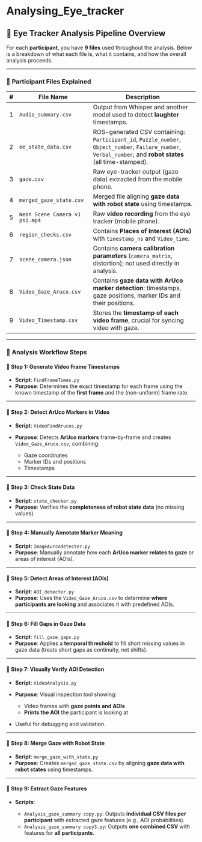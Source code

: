 # Analysing_Eye_tracker

## 🧠 **Eye Tracker Analysis Pipeline Overview**

For each **participant**, you have **9 files** used throughout the analysis. Below is a breakdown of what each file is, what it contains, and how the overall analysis proceeds.

---

### 📁 **Participant Files Explained**

| #     | File Name                                              | Description                                                                                                                                                   |
| ----- | ------------------------------------------------------ | ------------------------------------------------------------------------------------------------------------------------------------------------------------- |
| 1     | `Audio_summary.csv`                                    | Output from Whisper and another model used to detect **laughter** timestamps.                                                                                 |
| 2     | `ee_state_data.csv`                                    | ROS-generated CSV containing: `Participant_id`, `Puzzle_number`, `Object_number`, `Failure_number`, `Verbal_number`, and **robot states** (all time-stamped). |
| 3     | `gaze.csv`                                             | Raw eye-tracker output (gaze data) extracted from the mobile phone.                                                                                           |
| 4     | `merged_gaze_state.csv`                                | Merged file aligning **gaze data with robot state** using timestamps.                                                                                         |
| 5     | `Neon Scene Camera v1 ps1.mp4`                         | Raw **video recording** from the eye tracker (mobile phone).                                                                                                  |
| 6     | `region_checks.csv`                                    | Contains **Places of Interest (AOIs)** with `timestamp_ns` and `Video_time`.                                                                                  |
| 7     | `scene_camera.json`                                    | Contains **camera calibration parameters** (`camera_matrix`, distortion); not used directly in analysis.                                                      |
| 8     | `Video_Gaze_Aruco.csv`                                 | Contains **gaze data with ArUco marker detection**: timestamps, gaze positions, marker IDs and their positions.                                               |
| 9     | `Video_Timestamp.csv`                                  | Stores the **timestamp of each video frame**, crucial for syncing video with gaze.                                                                                                                                                                                                                                     |

---

### 🔄 **Analysis Workflow Steps**

#### 🔹 **Step 1: Generate Video Frame Timestamps**

* **Script**: `FindFrameTimes.py`
* **Purpose**: Determines the exact timestamp for each frame using the known timestamp of the **first frame** and the (non-uniform) frame rate.

---

#### 🔹 **Step 2: Detect ArUco Markers in Video**

* **Script**: `VideoFindArucos.py`
* **Purpose**: Detects **ArUco markers** frame-by-frame and creates `Video_Gaze_Aruco.csv`, combining:

  * Gaze coordinates
  * Marker IDs and positions
  * Timestamps

---

#### 🔹 **Step 3: Check State Data**

* **Script**: `state_checker.py`
* **Purpose**: Verifies the **completeness of robot state data** (no missing values).

---

#### 🔹 **Step 4: Manually Annotate Marker Meaning**

* **Script**: `ImageAurcodetecter.py`
* **Purpose**: Manually annotate how each **ArUco marker relates to gaze** or areas of interest (AOIs).

---

#### 🔹 **Step 5: Detect Areas of Interest (AOIs)**

* **Script**: `AOI_detecter.py`
* **Purpose**: Uses the `Video_Gaze_Aruco.csv` to determine **where participants are looking** and associates it with predefined AOIs.

---

#### 🔹 **Step 6: Fill Gaps in Gaze Data**

* **Script**: `fill_gaze_gaps.py`
* **Purpose**: Applies a **temporal threshold** to fill short missing values in gaze data (treats short gaps as continuity, not shifts).

---

#### 🔹 **Step 7: Visually Verify AOI Detection**

* **Script**: `VideoAnalysis.py`
* **Purpose**: Visual inspection tool showing:

  * Video frames with **gaze points and AOIs**
  * **Prints the AOI** the participant is looking at
* Useful for debugging and validation.

---

#### 🔹 **Step 8: Merge Gaze with Robot State**

* **Script**: `merge_gaze_with_state.py`
* **Purpose**: Creates `merged_gaze_state.csv` by aligning **gaze data with robot states** using timestamps.

---

#### 🔹 **Step 9: Extract Gaze Features**

* **Scripts**:

  * `Analysis_gaze_summary copy.py`: Outputs **individual CSV files per participant** with extracted gaze features (e.g., AOI probabilities).
  * `Analysis_gaze_summary copy3.py`: Outputs **one combined CSV** with features for **all participants**.











